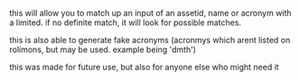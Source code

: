this will allow you to match up an input of an assetid, name or acronym with a limited. if no definite match, it will look for possible matches.





this is also able to generate fake acronyms (acronmys which arent listed on rolimons, but may be used. example being 'dmth')





this was made for future use, but also for anyone else who might need it
